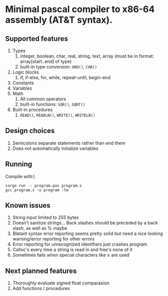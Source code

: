 
# Minimal pascal compiler to x86-64 assembly (AT&T syntax). 

## Supported features

1. Types
	1. integer, boolean, char, real, string, text, array (must be in format: array[start..end] of type)
	2. built-in type conversion: `ORD()`, `CHR()`
2. Logic blocks
	1. if, if-else, for, while, repeat-until, begin-end
3. Constants
4. Variables
5. Math
	1. All common operators
	2. built-in functions: `SQR()`, `SQRT()`
6. Built-in procedures
	1. `READ()`, `READLN()`, `WRITE()`, `WRITELN()`

## Design choices

1. Semicolons separate statements rather than end them
2. Does not automatically initialize variables

## Running

Compile with:\
```
cargo run -- program.pas program.s
gcc program.s -o program -lm
```

## Known issues

1. String input limited to 255 bytes
2. Doesn't sanitize strings... Back slashes should be preceded by a back slash, as well as % maybe
3. Blatant syntax error reporting seems pretty solid but need a nice looking warning/error reporting for other errors
4. Error reporting for unrecognized identifiers just crashes program
5. Calloc's every time a string is read in and free's none of it
6. Sometimes fails when special characters like ≥ are used

## Next planned features

1. Thoroughly evaluate signed float comparasion
2. Add functions / procedures


